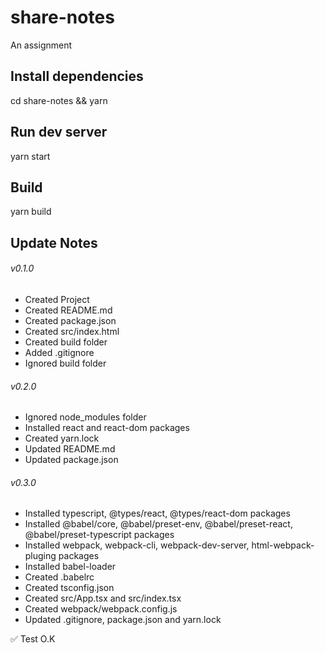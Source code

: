 # share-notes
An assignment

## Install dependencies
cd share-notes &&
yarn

## Run dev server
yarn start

## Build
yarn build

## Update Notes
###### v0.1.0
* Created Project
* Created README.md
* Created package.json 
* Created src/index.html 
* Created build folder
* Added .gitignore 
* Ignored build folder

###### v0.2.0
* Ignored node_modules folder
* Installed react and react-dom packages
* Created yarn.lock 
* Updated README.md
* Updated package.json

###### v0.3.0
* Installed typescript, @types/react, @types/react-dom packages
* Installed @babel/core, @babel/preset-env, @babel/preset-react, @babel/preset-typescript packages
* Installed webpack, webpack-cli, webpack-dev-server, html-webpack-pluging packages
* Installed babel-loader
* Created .babelrc
* Created tsconfig.json
* Created src/App.tsx and src/index.tsx
* Created webpack/webpack.config.js
* Updated .gitignore, package.json and yarn.lock

:white_check_mark: Test O.K



